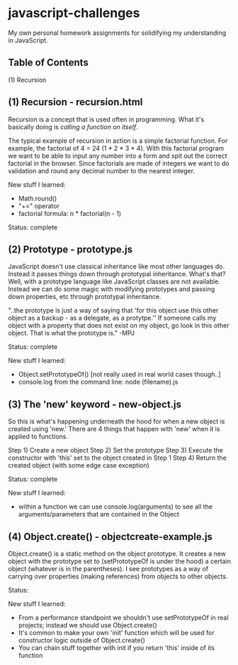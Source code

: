 # javascript-challenges
My own personal homework assignments for solidifying my understanding in JavaScript.

## Table of Contents
(1) Recursion


## (1) Recursion - recursion.html

Recursion is a concept that is used often in programming. What it's basically doing is *calling a function on itself*.

The typical example of recursion in action is a simple factorial function. For example, the factorial of 4 = 24 (1 * 2 * 3 * 4).
With this factorial program we want to be able to input any number into a form and spit out the correct factorial in the browser. Since factorials are made of integers we want to do validation and round any decimal number to the nearest integer.  

New stuff I learned:
* Math.round()
* "+=" operator
* factorial formula: n * factorial(n - 1)

Status: complete


## (2) Prototype - prototype.js

JavaScript doesn't use classical inheritance like most other languages do. Instead it passes things down through prototypal inheritance.
What's that? Well, with a prototype language like JavaScript classes are not available. Instead we can do some magic with modifying prototypes and passing down properties, etc through prototypal inheritance.

"..the prototype is just a way of saying that 'for this object use this other object as a backup - as a delegate, as a protytpe.''
If someone calls my object with a property that does not exist on my object, go look in this other object. That is what the prototype is."
-MPJ

Status: complete

New stuff I learned:
* Object.setPrototypeOf() [not really used in real world cases though..]
* console.log from the command line: node (filename).js


## (3) The 'new' keyword - new-object.js

So this is what's happening underneath the hood for when a new object is created using 'new.'
There are 4 things that happen with 'new' when it is applied to functions.

Step 1) Create a new object
Step 2) Set the prototype
Step 3) Execute the constructor with 'this' set to the object created in Step 1
Step 4) Return the created object (with some edge case exception)

Status: complete

New stuff I learned:
* within a function we can use console.log(arguments) to see all the arguments/parameters that are contained in the Object


## (4) Object.create() - objectcreate-example.js

Object.create() is a static method on the object prototype. It creates a new object with the prototype set to (setPrototypeOf is under the hood) a certain object (whatever is in the parentheses). I see prototypes as a way of carrying over properties (making references) from objects to other objects.


Status:

New stuff I learned:
* From a performance standpoint we shouldn't use setPrototypeOf in real projects; instead we should use Object.create()
* It's common to make your own 'init' function which will be used for constructor logic outside of Object.create()
* You can chain stuff together with init if you return 'this' inside of its function
